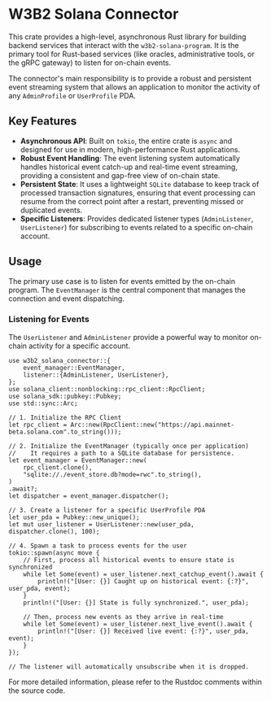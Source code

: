 # W3B2 Solana Connector

This crate provides a high-level, asynchronous Rust library for building backend services that interact with the `w3b2-solana-program`. It is the primary tool for Rust-based services (like oracles, administrative tools, or the gRPC gateway) to listen for on-chain events.

The connector's main responsibility is to provide a robust and persistent event streaming system that allows an application to monitor the activity of any `AdminProfile` or `UserProfile` PDA.

## Key Features

- **Asynchronous API**: Built on `tokio`, the entire crate is `async` and designed for use in modern, high-performance Rust applications.
- **Robust Event Handling**: The event listening system automatically handles historical event catch-up and real-time event streaming, providing a consistent and gap-free view of on-chain state.
- **Persistent State**: It uses a lightweight `SQLite` database to keep track of processed transaction signatures, ensuring that event processing can resume from the correct point after a restart, preventing missed or duplicated events.
- **Specific Listeners**: Provides dedicated listener types (`AdminListener`, `UserListener`) for subscribing to events related to a specific on-chain account.

## Usage

The primary use case is to listen for events emitted by the on-chain program. The `EventManager` is the central component that manages the connection and event dispatching.

### Listening for Events

The `UserListener` and `AdminListener` provide a powerful way to monitor on-chain activity for a specific account.

```rust,ignore
use w3b2_solana_connector::{
    event_manager::EventManager,
    listener::{AdminListener, UserListener},
};
use solana_client::nonblocking::rpc_client::RpcClient;
use solana_sdk::pubkey::Pubkey;
use std::sync::Arc;

// 1. Initialize the RPC Client
let rpc_client = Arc::new(RpcClient::new("https://api.mainnet-beta.solana.com".to_string()));

// 2. Initialize the EventManager (typically once per application)
//    It requires a path to a SQLite database for persistence.
let event_manager = EventManager::new(
    rpc_client.clone(),
    "sqlite://./event_store.db?mode=rwc".to_string(),
)
.await?;
let dispatcher = event_manager.dispatcher();

// 3. Create a listener for a specific UserProfile PDA
let user_pda = Pubkey::new_unique();
let mut user_listener = UserListener::new(user_pda, dispatcher.clone(), 100);

// 4. Spawn a task to process events for the user
tokio::spawn(async move {
    // First, process all historical events to ensure state is synchronized
    while let Some(event) = user_listener.next_catchup_event().await {
        println!("[User: {}] Caught up on historical event: {:?}", user_pda, event);
    }
    println!("[User: {}] State is fully synchronized.", user_pda);

    // Then, process new events as they arrive in real-time
    while let Some(event) = user_listener.next_live_event().await {
        println!("[User: {}] Received live event: {:?}", user_pda, event);
    }
});

// The listener will automatically unsubscribe when it is dropped.
```

For more detailed information, please refer to the Rustdoc comments within the source code.